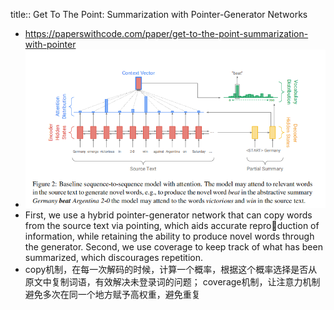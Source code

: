 title:: Get To The Point: Summarization with Pointer-Generator Networks

- https://paperswithcode.com/paper/get-to-the-point-summarization-with-pointer
- ![image.png](../assets/image_1658675412838_0.png)
- First, we use a hybrid pointer-generator network that can copy words from the source text
  via pointing, which aids accurate reproduction of information, while retaining the ability to produce novel words through the generator. Second, we use coverage to keep track of what has been summarized, which discourages repetition.
- copy机制，在每一次解码的时候，计算一个概率，根据这个概率选择是否从原文中复制词语，有效解决未登录词的问题；
  coverage机制，让注意力机制避免多次在同一个地方赋予高权重，避免重复
